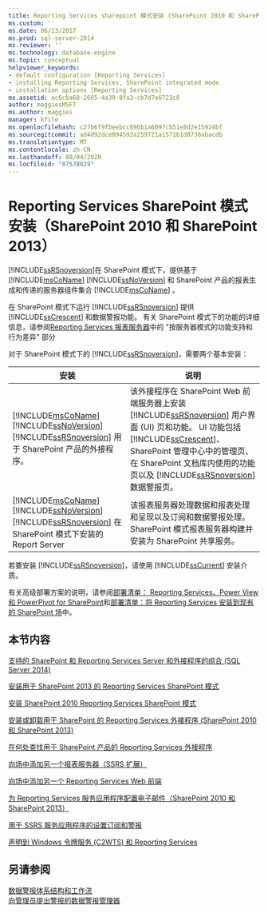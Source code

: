 ```yaml
---
title: Reporting Services sharepoint 模式安装 (SharePoint 2010 和 SharePoint 2013) |Microsoft Docs
ms.custom: ''
ms.date: 06/13/2017
ms.prod: sql-server-2014
ms.reviewer: ''
ms.technology: database-engine
ms.topic: conceptual
helpviewer_keywords:
- default configuration [Reporting Services]
- installing Reporting Services, SharePoint integrated mode
- installation options [Reporting Services]
ms.assetid: ac6cba68-2665-4a39-8fa3-cb7d7e6723c0
author: maggiesMSFT
ms.author: maggies
manager: kfile
ms.openlocfilehash: c27b6f9fbeebcc896b1a6097cb51e8d2e15924bf
ms.sourcegitcommit: ad4d92dce894592a259721a1571b1d8736abacdb
ms.translationtype: MT
ms.contentlocale: zh-CN
ms.lasthandoff: 08/04/2020
ms.locfileid: "87578029"
---
```

# <a name="reporting-services-sharepoint-mode-installation-sharepoint-2010-and-sharepoint-2013"></a>Reporting Services SharePoint 模式安装（SharePoint 2010 和 SharePoint 2013）
  [!INCLUDE[ssRSnoversion](../../includes/ssrsnoversion-md.md)]在 SharePoint 模式下，提供基于 [!INCLUDE[msCoName](../../includes/msconame-md.md)] [!INCLUDE[ssNoVersion](../../includes/ssnoversion-md.md)] 和 SharePoint 产品的报表生成和传递的服务器组件集合 [!INCLUDE[msCoName](../../includes/msconame-md.md)] 。  
  
 在 SharePoint 模式下运行 [!INCLUDE[ssRSnoversion](../../includes/ssrsnoversion-md.md)] 提供 [!INCLUDE[ssCrescent](../../includes/sscrescent-md.md)] 和数据警报功能。 有关 SharePoint 模式下的功能的详细信息，请参阅[Reporting Services 报表服务器](../reporting-services-report-server.md)中的 "按服务器模式的功能支持和行为差异" 部分  
  
 对于 SharePoint 模式下的 [!INCLUDE[ssRSnoversion](../../includes/ssrsnoversion-md.md)]，需要两个基本安装：  
  
|安装|说明|  
|------------------|-----------------|  
|[!INCLUDE[msCoName](../../includes/msconame-md.md)] [!INCLUDE[ssNoVersion](../../includes/ssnoversion-md.md)] [!INCLUDE[ssRSnoversion](../../includes/ssrsnoversion-md.md)] 用于 SharePoint 产品的外接程序。|该外接程序在 SharePoint Web 前端服务器上安装 [!INCLUDE[ssRSnoversion](../../includes/ssrsnoversion-md.md)] 用户界面 (UI) 页和功能。 UI 功能包括 [!INCLUDE[ssCrescent](../../includes/sscrescent-md.md)]、SharePoint 管理中心中的管理页、在 SharePoint 文档库内使用的功能页以及 [!INCLUDE[ssRSnoversion](../../includes/ssrsnoversion-md.md)] 数据警报页。|  
|[!INCLUDE[msCoName](../../includes/msconame-md.md)] [!INCLUDE[ssNoVersion](../../includes/ssnoversion-md.md)] [!INCLUDE[ssRSnoversion](../../includes/ssrsnoversion-md.md)] 在 SharePoint 模式下安装的 Report Server|该报表服务器处理数据和报表处理和呈现以及订阅和数据警报处理。 SharePoint 模式报表服务器构建并安装为 SharePoint 共享服务。|  
  
 若要安装 [!INCLUDE[ssRSnoversion](../../includes/ssrsnoversion-md.md)]，请使用 [!INCLUDE[ssCurrent](../../includes/sscurrent-md.md)] 安装介质。  
  
 有关高级部署方案的说明，请参阅[部署清单： Reporting Services、Power View 和 PowerPivot for SharePoint](../../sql-server/install/deployment-checklist-reporting-services-power-view-power-pivot-for-sharepoint.md)和[部署清单：将 Reporting Services 安装到现有的 SharePoint 场](../../sql-server/install/deployment-checklist-install-reporting-services-existing-sharepoint-farm.md)中。  
  
## <a name="in-this-section"></a>本节内容  
 [支持的 SharePoint 和 Reporting Services Server 和外接程序的组合 &#40;SQL Server 2014&#41;](supported-combinations-of-sharepoint-and-reporting-services-server.md)  
  
 [安装用于 SharePoint 2013 的 Reporting Services SharePoint 模式](../../sql-server/install/install-reporting-services-sharepoint-mode-for-sharepoint-2013.md)  
  
 [安装 SharePoint 2010 Reporting Services SharePoint 模式](../../sql-server/install/install-reporting-services-sharepoint-mode-for-sharepoint-2010.md)  
  
 [安装或卸载用于 SharePoint 的 Reporting Services 外接程序 &#40;SharePoint 2010 和 SharePoint 2013&#41;](install-or-uninstall-the-reporting-services-add-in-for-sharepoint.md)  
  
 [在何处查找用于 SharePoint 产品的 Reporting Services 外接程序](where-to-find-the-reporting-services-add-in-for-sharepoint-products.md)  
  
 [向场中添加另一个报表服务器（SSRS 扩展）](add-an-additional-report-server-to-a-farm-ssrs-scale-out.md)  
  
 [向场中添加另一个 Reporting Services Web 前端](add-an-additional-reporting-services-web-front-end-to-a-farm.md)  
  
 [为 Reporting Services 服务应用程序配置电子邮件（SharePoint 2010 和 SharePoint 2013）](configure-e-mail-for-a-reporting-services-service-application.md)  
  
 [用于 SSRS 服务应用程序的设置订阅和警报](provision-subscriptions-and-alerts-for-ssrs-service-applications.md)  
  
 [声明到 Windows 令牌服务 &#40;C2WTS&#41; 和 Reporting Services](../../sql-server/install/claims-to-windows-token-service-c2wts-and-reporting-services.md)  
  
## <a name="see-also"></a>另请参阅  
 [数据警报体系结构和工作流](../reporting-services-data-alerts.md#AlertingWF)   
 [向管理员提出警报的数据警报管理器](../data-alert-manager-for-alerting-administrators.md)  
  
  
